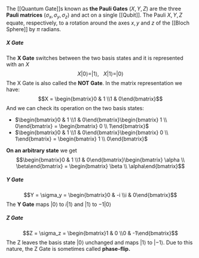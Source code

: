 The [[Quantum Gate]]s known as **the Pauli Gates** $(X, Y, Z)$ are the three **Pauli matrices** $(\sigma_x, \sigma_y, \sigma_z)$ and act on a single [[Qubit]]. 
The Pauli $X, Y, Z$ equate, respectively, to a rotation around the axes $x, y$ and $z$ of the [[Bloch Sphere]] by $\pi$ radians.

##### X Gate
The **X Gate** switches between the two basis states and it is represented with an $X$ $$X|0\rangle = |1\rangle, \ \ \ X|1\rangle = |0\rangle$$The X Gate is also called the **NOT Gate**.
In the matrix representation we have:$$X = \begin{bmatrix}0 & 1 \\1 & 0\end{bmatrix}$$And we can check its operation on the two basis states: 
- $\begin{bmatrix}0 & 1 \\1 & 0\end{bmatrix}\begin{bmatrix} 1 \\ 0\end{bmatrix} = \begin{bmatrix} 0 \\ 1\end{bmatrix}$ 
- $\begin{bmatrix}0 & 1 \\1 & 0\end{bmatrix}\begin{bmatrix} 0 \\ 1\end{bmatrix} = \begin{bmatrix} 1 \\ 0\end{bmatrix}$

**On an arbitrary state** we get $$\begin{bmatrix}0 & 1 \\1 & 0\end{bmatrix}\begin{bmatrix} \alpha \\ \beta\end{bmatrix} = \begin{bmatrix} \beta \\ \alpha\end{bmatrix}$$
##### Y Gate
$$Y = \sigma_y = \begin{bmatrix}0 & -i \\i & 0\end{bmatrix}$$
The **Y Gate** maps $|0\rangle$ to $i|1\rangle$ and $|1\rangle$ to $-1|0\rangle$

##### Z Gate
$$Z = \sigma_z = \begin{bmatrix}1 & 0 \\0 & -1\end{bmatrix}$$
The Z leaves the basis state $|0\rangle$ unchanged and maps $|1\rangle$ to $|-1\rangle$.
Due to this nature, the Z Gate is sometimes called **phase-flip.**